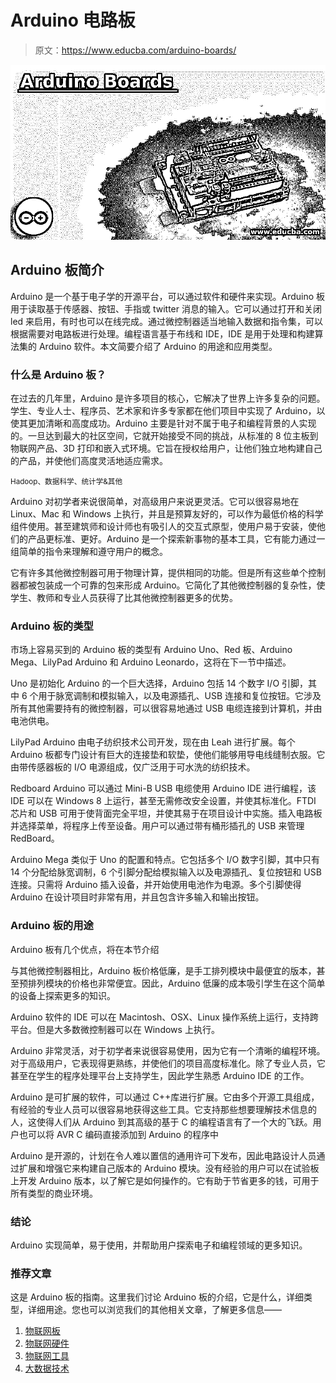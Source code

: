 # Arduino 电路板

> 原文：<https://www.educba.com/arduino-boards/>

![Arduino Boards](img/50e284ef0950d851d7e9c95f78818924.png)



## Arduino 板简介

Arduino 是一个基于电子学的开源平台，可以通过软件和硬件来实现。Arduino 板用于读取基于传感器、按钮、手指或 twitter 消息的输入。它可以通过打开和关闭 led 来启用，有时也可以在线完成。通过微控制器适当地输入数据和指令集，可以根据需要对电路板进行处理。编程语言基于布线和 IDE，IDE 是用于处理和构建算法集的 Arduino 软件。本文简要介绍了 Arduino 的用途和应用类型。

### 什么是 Arduino 板？

在过去的几年里，Arduino 是许多项目的核心，它解决了世界上许多复杂的问题。学生、专业人士、程序员、艺术家和许多专家都在他们项目中实现了 Arduino，以使其更加清晰和高度成功。Arduino 主要是针对不属于电子和编程背景的人实现的。一旦达到最大的社区空间，它就开始接受不同的挑战，从标准的 8 位主板到物联网产品、3D 打印和嵌入式环境。它旨在授权给用户，让他们独立地构建自己的产品，并使他们高度灵活地适应需求。

<small>Hadoop、数据科学、统计学&其他</small>

Arduino 对初学者来说很简单，对高级用户来说更灵活。它可以很容易地在 Linux、Mac 和 Windows 上执行，并且是预算友好的，可以作为最低价格的科学组件使用。甚至建筑师和设计师也有吸引人的交互式原型，使用户易于安装，使他们的产品更标准、更好。Arduino 是一个探索新事物的基本工具，它有能力通过一组简单的指令来理解和遵守用户的概念。

它有许多其他微控制器可用于物理计算，提供相同的功能。但是所有这些单个控制器都被包装成一个可靠的包来形成 Arduino。它简化了其他微控制器的复杂性，使学生、教师和专业人员获得了比其他微控制器更多的优势。

### Arduino 板的类型

市场上容易买到的 Arduino 板的类型有 Arduino Uno、Red 板、Arduino Mega、LilyPad Arduino 和 Arduino Leonardo，这将在下一节中描述。

Uno 是初始化 Arduino 的一个巨大选择，Arduino 包括 14 个数字 I/O 引脚，其中 6 个用于脉宽调制和模拟输入，以及电源插孔、USB 连接和复位按钮。它涉及所有其他需要持有的微控制器，可以很容易地通过 USB 电缆连接到计算机，并由电池供电。

LilyPad Arduino 由电子纺织技术公司开发，现在由 Leah 进行扩展。每个 Arduino 板都专门设计有巨大的连接垫和软垫，使他们能够用导电线缝制衣服。它由带传感器板的 I/O 电源组成，仅广泛用于可水洗的纺织技术。

Redboard Arduino 可以通过 Mini-B USB 电缆使用 Arduino IDE 进行编程，该 IDE 可以在 Windows 8 上运行，甚至无需修改安全设置，并使其标准化。FTDI 芯片和 USB 可用于使背面完全平坦，并使其易于在项目设计中实施。插入电路板并选择菜单，将程序上传至设备。用户可以通过带有桶形插孔的 USB 来管理 RedBoard。

Arduino Mega 类似于 Uno 的配置和特点。它包括多个 I/O 数字引脚，其中只有 14 个分配给脉宽调制，6 个引脚分配给模拟输入以及电源插孔、复位按钮和 USB 连接。只需将 Arduino 插入设备，并开始使用电池作为电源。多个引脚使得 Arduino 在设计项目时非常有用，并且包含许多输入和输出按钮。

### Arduino 板的用途

Arduino 板有几个优点，将在本节介绍

与其他微控制器相比，Arduino 板价格低廉，是手工排列模块中最便宜的版本，甚至预排列模块的价格也非常便宜。因此，Arduino 低廉的成本吸引学生在这个简单的设备上探索更多的知识。

Arduino 软件的 IDE 可以在 Macintosh、OSX、Linux 操作系统上运行，支持跨平台。但是大多数微控制器可以在 Windows 上执行。

Arduino 非常灵活，对于初学者来说很容易使用，因为它有一个清晰的编程环境。对于高级用户，它表现得更熟练，并使他们的项目高度标准化。除了专业人员，它甚至在学生的程序处理平台上支持学生，因此学生熟悉 Arduino IDE 的工作。

Arduino 是可扩展的软件，可以通过 C++库进行扩展。它由多个开源工具组成，有经验的专业人员可以很容易地获得这些工具。它支持那些想要理解技术信息的人，这使得人们从 Arduino 到其高级的基于 C 的编程语言有了一个大的飞跃。用户也可以将 AVR C 编码直接添加到 Arduino 的程序中

Arduino 是开源的，计划在令人难以置信的通用许可下发布，因此电路设计人员通过扩展和增强它来构建自己版本的 Arduino 模块。没有经验的用户可以在试验板上开发 Arduino 版本，以了解它是如何操作的。它有助于节省更多的钱，可用于所有类型的商业环境。

### 结论

Arduino 实现简单，易于使用，并帮助用户探索电子和编程领域的更多知识。

### 推荐文章

这是 Arduino 板的指南。这里我们讨论 Arduino 板的介绍，它是什么，详细类型，详细用途。您也可以浏览我们的其他相关文章，了解更多信息——

1.  [物联网板](https://www.educba.com/iot-boards/)
2.  [物联网硬件](https://www.educba.com/iot-hardware/)
3.  [物联网工具](https://www.educba.com/iot-tools/)
4.  [大数据技术](https://www.educba.com/big-data-technologies/)





